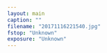 ```yaml
---
layout: main
caption: ""
filename: "20171116221540.jpg"
fstop: "Unknown"
exposure: "Unknown"
---
```

